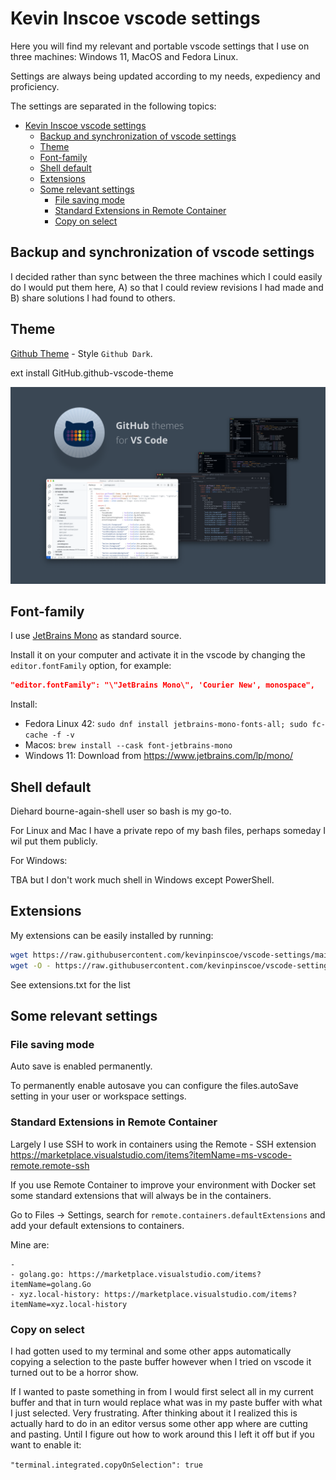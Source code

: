 # Kevin Inscoe vscode settings

Here you will find my relevant and portable vscode settings that I use on three machines: Windows 11, MacOS and Fedora Linux.

Settings are always being updated according to my needs, expediency and proficiency.

The settings are separated in the following topics:

- [Kevin Inscoe vscode settings](#kevin-inscoe-vscode-settings)
  - [Backup and synchronization of vscode settings](#backup-and-synchronization-of-vscode-settings)
  - [Theme](#theme)
  - [Font-family](#font-family)
  - [Shell default](#shell-default)
  - [Extensions](#extensions)
  - [Some relevant settings](#some-relevant-settings)
    - [File saving mode](#file-saving-mode)
    - [Standard Extensions in Remote Container](#standard-extensions-in-remote-container)
    - [Copy on select](#copy-on-select)

## Backup and synchronization of vscode settings

I decided rather than sync between the three machines which I could easily do I would
put them here, A) so that I could review revisions I had made and B) share solutions I had found to others.

## Theme

[Github Theme](https://marketplace.visualstudio.com/items?itemName=GitHub.github-vscode-theme) - Style `Github Dark`.

ext install GitHub.github-vscode-theme

![ Github Theme](images/github-dark.png)

## Font-family

I use [JetBrains Mono](https://www.jetbrains.com/lp/mono/) as standard source.

Install it on your computer and activate it in the vscode by changing the `editor.fontFamily` option, for example:

```json
"editor.fontFamily": "\"JetBrains Mono\", 'Courier New', monospace",
````
Install:

- Fedora Linux 42: `sudo dnf install jetbrains-mono-fonts-all; sudo fc-cache -f -v
`
- Macos: `brew install --cask font-jetbrains-mono`
- Windows 11: Download from https://www.jetbrains.com/lp/mono/

## Shell default

Diehard bourne-again-shell user so bash is my go-to.

For Linux and Mac I have a private repo of my bash files, perhaps someday I wil put them publicly.

For Windows:

TBA but I don't work much shell in Windows except PowerShell.

## Extensions

My extensions can be easily installed by running:

```bash
wget https://raw.githubusercontent.com/kevinpinscoe/vscode-settings/main/vscode-settings/extensions.txt
wget -O - https://raw.githubusercontent.com/kevinpinscoe/vscode-settings/main/install-extensions.sh | bash
````
See extensions.txt for the list

## Some relevant settings

### File saving mode

Auto save is enabled permanently. 

To permanently enable autosave you can configure the files.autoSave setting in your user or workspace settings.

### Standard Extensions in Remote Container

Largely I use SSH to work in containers using the Remote - SSH extension https://marketplace.visualstudio.com/items?itemName=ms-vscode-remote.remote-ssh

If you use Remote Container to improve your environment with Docker set some standard extensions that will always be in the containers.

Go to Files -> Settings, search for `remote.containers.defaultExtensions` and add your default extensions to containers.

Mine are:

````
- 
- golang.go: https://marketplace.visualstudio.com/items?itemName=golang.Go
- xyz.local-history: https://marketplace.visualstudio.com/items?itemName=xyz.local-history
````

### Copy on select

I had gotten used to my terminal and some other apps automatically copying a selection
to the paste buffer however when I tried on vscode it turned out to be a horror show.

If I wanted to paste something in from I would first select all in my current buffer and that in turn would replace what was in my paste buffer with what I just selected. Very frustrating. After thinking about it I realized this is actually hard to do in an editor 
versus some other app where are cutting and pasting. Until I figure out how to work around
this I left it off but if you want to enable it:

`"terminal.integrated.copyOnSelection": true`
